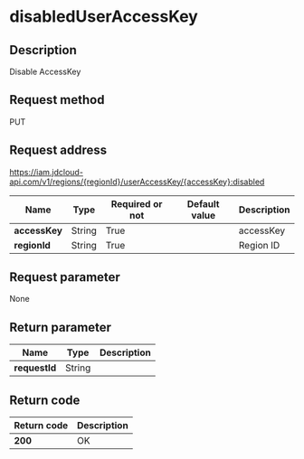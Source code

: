 # disabledUserAccessKey


## Description
Disable AccessKey

## Request method
PUT

## Request address
https://iam.jdcloud-api.com/v1/regions/{regionId}/userAccessKey/{accessKey}:disabled

|Name|Type|Required or not|Default value|Description|
|---|---|---|---|---|
|**accessKey**|String|True||accessKey|
|**regionId**|String|True||Region ID|

## Request parameter
None


## Return parameter
|Name|Type|Description|
|---|---|---|
|**requestId**|String||



## Return code
|Return code|Description|
|---|---|
|**200**|OK|
